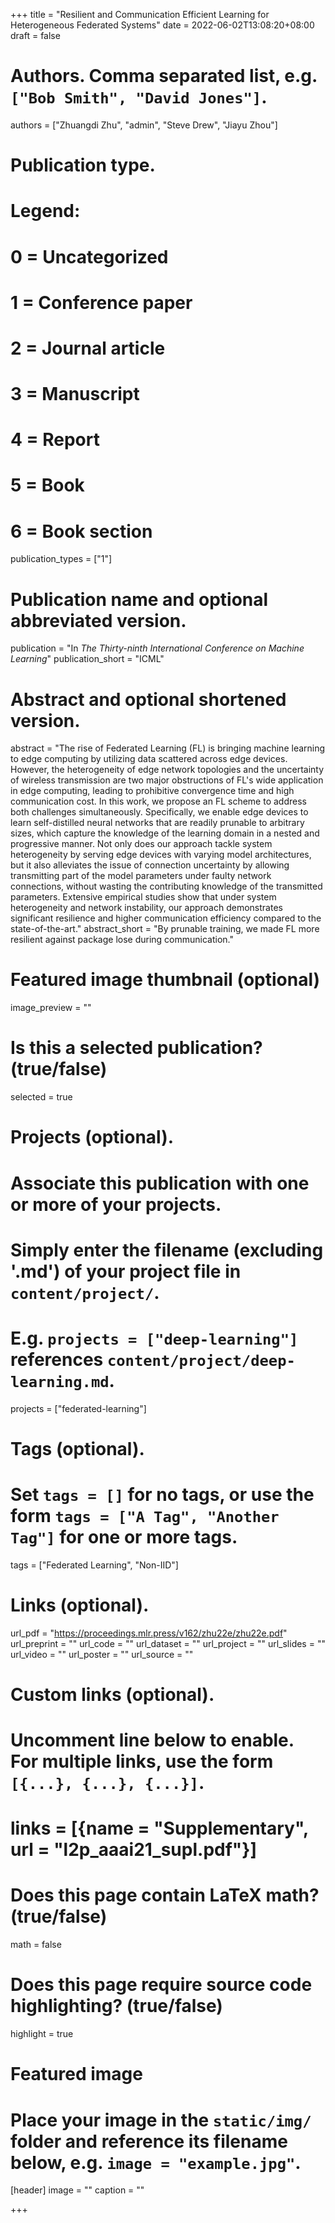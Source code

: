 +++
title = "Resilient and Communication Efficient Learning for Heterogeneous Federated Systems"
date = 2022-06-02T13:08:20+08:00
draft = false

# Authors. Comma separated list, e.g. `["Bob Smith", "David Jones"]`.
authors = ["Zhuangdi Zhu", "admin", "Steve Drew", "Jiayu Zhou"]

# Publication type.
# Legend:
# 0 = Uncategorized
# 1 = Conference paper
# 2 = Journal article
# 3 = Manuscript
# 4 = Report
# 5 = Book
# 6 = Book section
publication_types = ["1"]

# Publication name and optional abbreviated version.
publication = "In *The Thirty-ninth International Conference on Machine Learning*"
publication_short = "ICML"

# Abstract and optional shortened version.
abstract = "The rise of Federated Learning (FL) is bringing machine learning to edge computing by utilizing data scattered across edge devices. However, the heterogeneity of edge network topologies and the uncertainty of wireless transmission are two major obstructions of FL's wide application in edge computing, leading to prohibitive convergence time and high communication cost. In this work, we propose an FL scheme to address both challenges simultaneously. Specifically, we enable edge devices to learn self-distilled neural networks that are readily prunable to arbitrary sizes, which capture the knowledge of the learning domain in a nested and progressive manner. Not only does our approach tackle system heterogeneity by serving edge devices with varying model architectures, but it also alleviates the issue of connection uncertainty by allowing transmitting part of the model parameters under faulty network connections, without wasting the contributing knowledge of the transmitted parameters. Extensive empirical studies show that under system heterogeneity and network instability, our approach demonstrates significant resilience and higher communication efficiency compared to the state-of-the-art."
abstract_short = "By prunable training, we made FL more resilient against package lose during communication."

# Featured image thumbnail (optional)
image_preview = ""

# Is this a selected publication? (true/false)
selected = true

# Projects (optional).
#   Associate this publication with one or more of your projects.
#   Simply enter the filename (excluding '.md') of your project file in `content/project/`.
#   E.g. `projects = ["deep-learning"]` references `content/project/deep-learning.md`.
projects = ["federated-learning"]

# Tags (optional).
#   Set `tags = []` for no tags, or use the form `tags = ["A Tag", "Another Tag"]` for one or more tags.
tags = ["Federated Learning", "Non-IID"]

# Links (optional).
url_pdf = "https://proceedings.mlr.press/v162/zhu22e/zhu22e.pdf"
url_preprint = ""
url_code = ""
url_dataset = ""
url_project = ""
url_slides = ""
url_video = ""
url_poster = ""
url_source = ""

# Custom links (optional).
#   Uncomment line below to enable. For multiple links, use the form `[{...}, {...}, {...}]`.
# links = [{name = "Supplementary", url = "l2p_aaai21_supl.pdf"}]

# Does this page contain LaTeX math? (true/false)
math = false

# Does this page require source code highlighting? (true/false)
highlight = true

# Featured image
# Place your image in the `static/img/` folder and reference its filename below, e.g. `image = "example.jpg"`.
[header]
image = ""
caption = ""

+++
